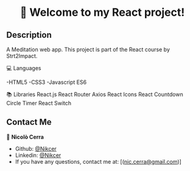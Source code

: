 <h1 align="center">🚀 Welcome to my React project!</h1>

## Description

A Meditation web app.
This project is part of the React course by Strt2Impact.

💻 Languages

-HTML5
-CSS3
-Javascript ES6

📚 Libraries
React.js
React Router
Axios
React Icons
React Countdown Circle Timer
React Switch

## Contact Me

👤 **Nicolò Cerra**

- Github: [@Nikcer](https://github.com/Nikcer)
- Linkedin: [@Nikcer](https://www.linkedin.com/in/nicol%C3%B2-cerra-492325231/)
- If you have any questions, contact me at: [(nic.cerra@gmail.com)]
